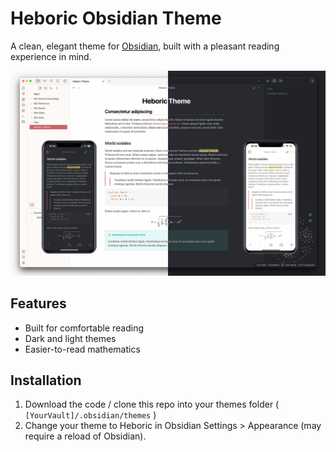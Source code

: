 # Heboric Obsidian Theme

A clean, elegant theme for [Obsidian](https://obsidian.md/), built with a pleasant reading experience in mind.

![Screenshot](screenshots/Heboric-screenshot-mobile.png)

## Features

- Built for comfortable reading
- Dark and light themes
- Easier-to-read mathematics

## Installation

1. Download the code / clone this repo into your themes folder ( `[YourVault]/.obsidian/themes` )
2. Change your theme to Heboric in Obsidian Settings > Appearance (may require a reload of Obsidian).
